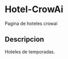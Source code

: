 # Hotel-CrowAi
Pagina de hoteles crowai


## Descripcion

Hoteles de temporadas.

<!-- PROBANDO README -->


